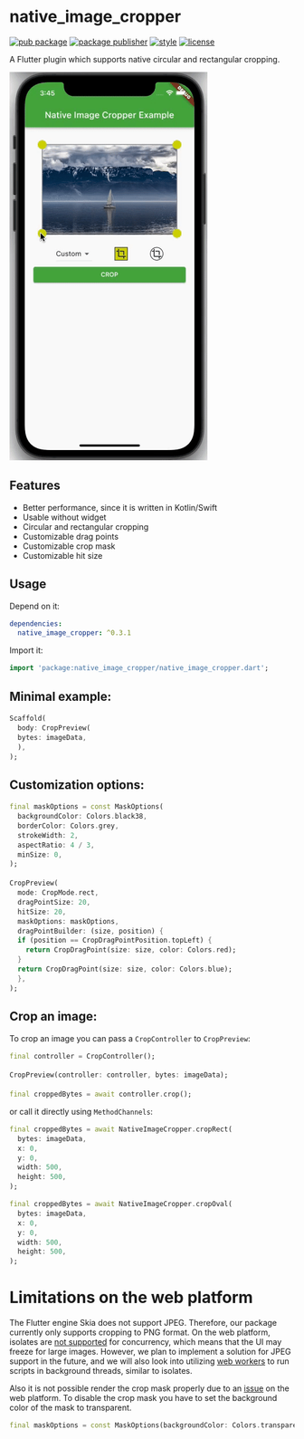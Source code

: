 # native_image_cropper

[![pub package][pub_badge]][pub_badge_link]
[![package publisher][publisher_badge]][publisher_badge_link]
[![style][style_badge]][style_link]
[![license][license_badge]][license_link]

A Flutter plugin which supports native circular and rectangular cropping.

![Preview example](example/screenshots/example.gif "Example")

## Features

* Better performance, since it is written in Kotlin/Swift
* Usable without widget
* Circular and rectangular cropping
* Customizable drag points
* Customizable crop mask
* Customizable hit size

## Usage

Depend on it:

```yaml
dependencies:
  native_image_cropper: ^0.3.1
```

Import it:

```dart
import 'package:native_image_cropper/native_image_cropper.dart';
```

## Minimal example:

```dart
Scaffold(
  body: CropPreview(
  bytes: imageData,
  ),
);
```

## Customization options:

```dart
final maskOptions = const MaskOptions(
  backgroundColor: Colors.black38,
  borderColor: Colors.grey,
  strokeWidth: 2,
  aspectRatio: 4 / 3,
  minSize: 0,
);

CropPreview(
  mode: CropMode.rect,
  dragPointSize: 20,
  hitSize: 20,
  maskOptions: maskOptions,
  dragPointBuilder: (size, position) {
  if (position == CropDragPointPosition.topLeft) {
    return CropDragPoint(size: size, color: Colors.red);
  }
  return CropDragPoint(size: size, color: Colors.blue);
  },
);
```

## Crop an image:

To crop an image you can pass a `CropController` to `CropPreview`:

```dart
final controller = CropController();

CropPreview(controller: controller, bytes: imageData);

final croppedBytes = await controller.crop();
```

or call it directly using `MethodChannels`:

```dart
final croppedBytes = await NativeImageCropper.cropRect(
  bytes: imageData,
  x: 0,
  y: 0,
  width: 500,
  height: 500,
);
```

```dart
final croppedBytes = await NativeImageCropper.cropOval(
  bytes: imageData,
  x: 0,
  y: 0,
  width: 500,
  height: 500,
);
```

# Limitations on the web platform

The Flutter engine Skia does not support JPEG. Therefore, our package currently only supports
cropping to PNG format. On the web platform, isolates are [not supported][concurrency_web] for
concurrency, which means that the UI may freeze for large images.
However, we plan to implement a solution for JPEG support in the future, and we will also look into
utilizing [web workers][web_workers] to run scripts in background threads, similar to isolates.

Also it is not possible render the crop mask properly due to an [issue][issue] on the web platform.
To disable the crop mask you have to set the background color of the mask to transparent.

```dart
final maskOptions = const MaskOptions(backgroundColor: Colors.transparent);
```

[concurrency_web]: https://dart.dev/language/concurrency#concurrency-on-the-web

[pub_badge]: https://img.shields.io/pub/v/native_image_cropper.svg

[pub_badge_link]: https://pub.dartlang.org/packages/native_image_cropper

[publisher_badge]: https://img.shields.io/pub/publisher/native_image_cropper.svg

[publisher_badge_link]: https://pub.dev/publishers/cosee.biz/packages

[license_badge]: https://img.shields.io/github/license/cosee/native_image_cropper

[license_link]: https://github.com/cosee/native_image_cropper/blob/main/native_image_cropper/LICENSE

[style_badge]: https://img.shields.io/badge/style-cosee__lints-brightgreen

[style_link]: https://pub.dev/packages/cosee_lints

[web_workers]: https://developer.mozilla.org/en-US/docs/Web/API/Web_Workers_API/Using_web_workers

[issue]: https://github.com/flutter/flutter/issues/124675 